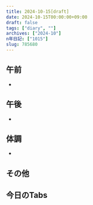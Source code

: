 ```yaml
---
title: 2024-10-15[draft]
date: 2024-10-15T00:00:00+09:00
draft: false
tags: ["diary", ""]
archives: ["2024-10"]
n年日記: ["1015"]
slug: 785680
---
```

## 午前
- 
## 午後
- 
## 体調
- 
## その他
## 今日のTabs